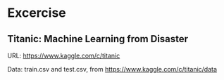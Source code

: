 # Excercise

## Titanic: Machine Learning from Disaster

URL: https://www.kaggle.com/c/titanic

Data: train.csv and test.csv, from https://www.kaggle.com/c/titanic/data